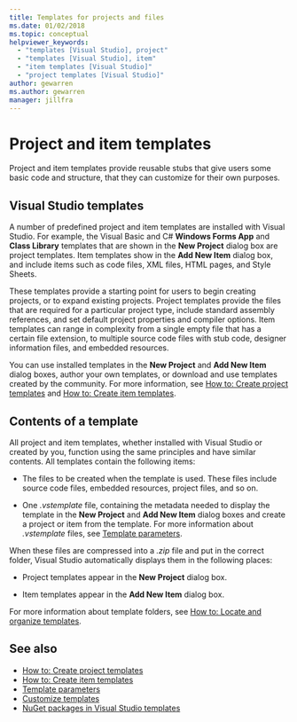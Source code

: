 ```yaml
---
title: Templates for projects and files
ms.date: 01/02/2018
ms.topic: conceptual
helpviewer_keywords:
  - "templates [Visual Studio], project"
  - "templates [Visual Studio], item"
  - "item templates [Visual Studio]"
  - "project templates [Visual Studio]"
author: gewarren
ms.author: gewarren
manager: jillfra
---
```

# Project and item templates

Project and item templates provide reusable stubs that give users some basic code and structure, that they can customize for their own purposes.

## Visual Studio templates

A number of predefined project and item templates are installed with Visual Studio. For example, the Visual Basic and C# **Windows Forms App** and **Class Library** templates that are shown in the **New Project** dialog box are project templates. Item templates show in the **Add New Item** dialog box, and include items such as code files, XML files, HTML pages, and Style Sheets.

These templates provide a starting point for users to begin creating projects, or to expand existing projects. Project templates provide the files that are required for a particular project type, include standard assembly references, and set default project properties and compiler options. Item templates can range in complexity from a single empty file that has a certain file extension, to multiple source code files with stub code, designer information files, and embedded resources.

You can use installed templates in the **New Project** and **Add New Item** dialog boxes, author your own templates, or download and use templates created by the community. For more information, see [How to: Create project templates](../ide/how-to-create-project-templates.md) and [How to: Create item templates](../ide/how-to-create-item-templates.md).

## Contents of a template

All project and item templates, whether installed with Visual Studio or created by you, function using the same principles and have similar contents. All templates contain the following items:

- The files to be created when the template is used. These files include source code files, embedded resources, project files, and so on.

- One *.vstemplate* file, containing the metadata needed to display the template in the **New Project** and **Add New Item** dialog boxes and create a project or item from the template. For more information about *.vstemplate* files, see [Template parameters](../ide/template-parameters.md).

When these files are compressed into a *.zip* file and put in the correct folder, Visual Studio automatically displays them in the following places:

- Project templates appear in the **New Project** dialog box.

- Item templates appear in the **Add New Item** dialog box.

For more information about template folders, see [How to: Locate and organize templates](../ide/how-to-locate-and-organize-project-and-item-templates.md).

## See also

- [How to: Create project templates](../ide/how-to-create-project-templates.md)
- [How to: Create item templates](../ide/how-to-create-item-templates.md)
- [Template parameters](../ide/template-parameters.md)
- [Customize templates](../ide/customizing-project-and-item-templates.md)
- [NuGet packages in Visual Studio templates](/nuget/visual-studio-extensibility/visual-studio-templates)